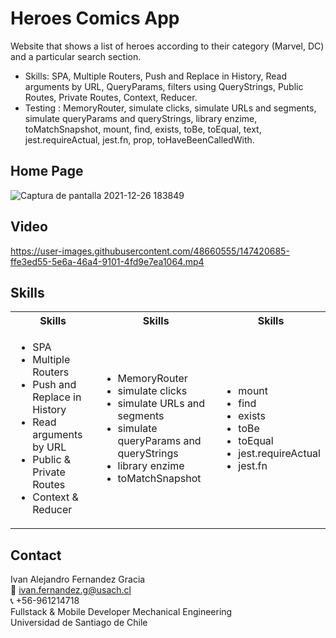# Heroes Comics App
Website that shows a list of heroes according to their category (Marvel, DC) and a particular search section.
- Skills: SPA, Multiple Routers, Push and Replace in History, Read arguments by URL, QueryParams, filters using QueryStrings, Public Routes, Private Routes, Context, Reducer.
- Testing : MemoryRouter, simulate clicks, simulate URLs and segments, simulate queryParams and queryStrings, library enzime, toMatchSnapshot, mount, find, exists, toBe, toEqual, text, jest.requireActual, jest.fn, prop, toHaveBeenCalledWith.

## Home Page
![Captura de pantalla 2021-12-26 183849](https://user-images.githubusercontent.com/48660555/147420644-0d927947-a893-419a-9c94-f31f0e358b39.png)

## Video
https://user-images.githubusercontent.com/48660555/147420685-ffe3ed55-5e6a-46a4-9101-4fd9e7ea1064.mp4


<!-- Tech -->
## Skills
<table>
  <tbody>
    <tr>
      <th align="center">Skills</th>
      <th align="center">Skills</th>      
      <th align="center">Skills</th>
    </tr>
        <td>
        <ul>
          <li>SPA</li>                     
          <li>Multiple Routers</li>                     
          <li>Push and Replace in History</li>     
          <li>Read arguments by URL</li>                     
          <li>Public & Private Routes</li>                     
          <li>Context & Reducer</li>                  
        </ul>
      </td>    
        <td>
        <ul>
          <li>MemoryRouter</li>                     
          <li>simulate clicks</li>                     
          <li>simulate URLs and segments</li>     
          <li>simulate queryParams and queryStrings</li>                     
          <li>library enzime</li>                     
          <li>toMatchSnapshot</li>                      
        </ul>
      </td>
         <td>
        <ul>
          <li>mount</li>                     
          <li>find</li>                     
          <li>exists</li>     
          <li>toBe</li>                     
          <li>toEqual</li>                     
          <li> jest.requireActual</li> 
          <li> jest.fn</li> 
        </ul>
      </td>
  </tbody>
</table>

<!-- CONTACT -->
## Contact
Ivan Alejandro Fernandez Gracia  
:email: ivan.fernandez.g@usach.cl  
:telephone_receiver: +56-961214718  
Fullstack & Mobile Developer
Mechanical Engineering  
Universidad de Santiago de Chile
